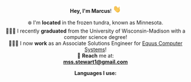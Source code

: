 <p align="center">
  <b>Hey, I'm Marcus</b>! <img src="https://github.com/ABSphreak/ABSphreak/blob/master/gifs/Hi.gif" width="22px"><br>
</p>
<p align="center">
  ❄️ I'm <b>located</b> in the frozen tundra, known as Minnesota.<br>
  👨🏿‍🎓 I recently <b>graduated</b> from the University of Wisconsin-Madison with a computer science degree!<br>
  👨🏿‍💻 I now <b>work</b> as an Associate Solutions Engineer for <a href="https://www.equuscs.com/" target="_blank">Equus Computer Systems</a>!<br>
  📧 <b>Reach</b> me at:<br> <a href="mailto:mmsstewart20@gmail.com"><b>mss.stewart1@gmail.com</b></a>
</p>

<p align="center">
  <b>Languages I use:<b>
<p>
  
<p align="center>
  <b>Technologies that I worked with:</b>
<p>
